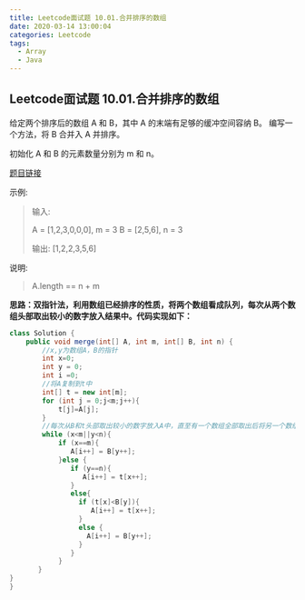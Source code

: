 ```yaml
---
title: Leetcode面试题 10.01.合并排序的数组
date: 2020-03-14 13:00:04
categories: Leetcode
tags: 
  - Array
  - Java
---
```


## Leetcode面试题 10.01.合并排序的数组

给定两个排序后的数组 A 和 B，其中 A 的末端有足够的缓冲空间容纳 B。 编写一个方法，将 B 合并入 A 并排序。

初始化 A 和 B 的元素数量分别为 m 和 n。

[题目链接](https://leetcode-cn.com/problems/sorted-merge-lcci)

<!--more-->

示例:

> 输入:
>
> A = [1,2,3,0,0,0], m = 3
> B = [2,5,6],       n = 3
>
> 输出: [1,2,2,3,5,6]

说明:

> A.length == n + m

**思路：双指针法，利用数组已经排序的性质，将两个数组看成队列，每次从两个数组头部取出较小的数字放入结果中。代码实现如下：**

```java
class Solution {
    public void merge(int[] A, int m, int[] B, int n) {
        //x,y为数组A，B的指针
        int x=0;
        int y = 0;
        int i =0;
        //将A复制到t中
        int[] t = new int[m];
        for (int j = 0;j<m;j++){
            t[j]=A[j];
        }
        //每次从B和t头部取出较小的数字放入A中，直至有一个数组全部取出后将另一个数组接到A的尾部
        while (x<m||y<n){
            if (x==m){
               A[i++] = B[y++];
            }else {
               if (y==n){
                  A[i++] = t[x++];
               }
               else{
                 if (t[x]<B[y]){
                    A[i++] = t[x++];
                 }
                 else {
                   A[i++] = B[y++];
                 }
               }
            }
       }
}
}
```

